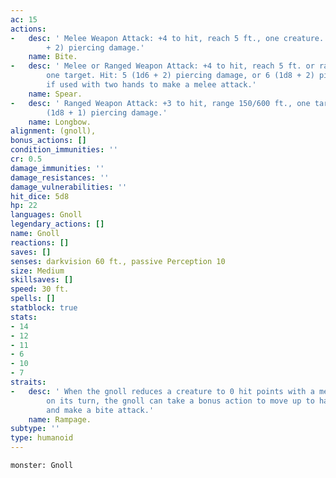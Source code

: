 ```yaml
---
ac: 15
actions:
-   desc: ' Melee Weapon Attack: +4 to hit, reach 5 ft., one creature. Hit: 4 (1d4
        + 2) piercing damage.'
    name: Bite.
-   desc: ' Melee or Ranged Weapon Attack: +4 to hit, reach 5 ft. or range 20/60 ft.,
        one target. Hit: 5 (1d6 + 2) piercing damage, or 6 (1d8 + 2) piercing damage
        if used with two hands to make a melee attack.'
    name: Spear.
-   desc: ' Ranged Weapon Attack: +3 to hit, range 150/600 ft., one target. Hit: 5
        (1d8 + 1) piercing damage.'
    name: Longbow.
alignment: (gnoll),
bonus_actions: []
condition_immunities: ''
cr: 0.5
damage_immunities: ''
damage_resistances: ''
damage_vulnerabilities: ''
hit_dice: 5d8
hp: 22
languages: Gnoll
legendary_actions: []
name: Gnoll
reactions: []
saves: []
senses: darkvision 60 ft., passive Perception 10
size: Medium
skillsaves: []
speed: 30 ft.
spells: []
statblock: true
stats:
- 14
- 12
- 11
- 6
- 10
- 7
straits:
-   desc: ' When the gnoll reduces a creature to 0 hit points with a melee attack
        on its turn, the gnoll can take a bonus action to move up to half its speed
        and make a bite attack.'
    name: Rampage.
subtype: ''
type: humanoid
---
```

```statblock
monster: Gnoll
```